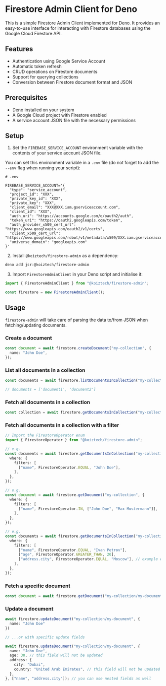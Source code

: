 # Firestore Admin Client for Deno

This is a simple Firestore Admin Client implemented for Deno. It provides an
easy-to-use interface for interacting with Firestore databases using the Google
Cloud Firestore API.

## Features

- Authentication using Google Service Account
- Automatic token refresh
- CRUD operations on Firestore documents
- Support for querying collections
- Conversion between Firestore document format and JSON

## Prerequisites

- Deno installed on your system
- A Google Cloud project with Firestore enabled
- A service account JSON file with the necessary permissions

## Setup

1. Set the `FIREBASE_SERVICE_ACCOUNT` environment variable with the contents of
   your service account JSON file.

You can set this environment variable in a `.env` file (do not forget to add the
`--env` flag when running your script):

```text
# .env

FIREBASE_SERVICE_ACCOUNT='{
  "type": "service_account",
  "project_id": "XXX",
  "private_key_id": "XXX",
  "private_key": "XXX",
  "client_email": "XXX@XXX.iam.gserviceaccount.com",
  "client_id": "XXX",
  "auth_uri": "https://accounts.google.com/o/oauth2/auth",
  "token_uri": "https://oauth2.googleapis.com/token",
  "auth_provider_x509_cert_url": "https://www.googleapis.com/oauth2/v1/certs",
  "client_x509_cert_url": "https://www.googleapis.com/robot/v1/metadata/x509/XXX.iam.gserviceaccount.com",
  "universe_domain": "googleapis.com"
}'
```

2. Install `@koiztech/firestore-admin` as a dependency:

```bash
deno add jsr:@koiztech/firestore-admin
```

3. Import `FirestoreAdminClient` in your Deno script and initialise it:

```typescript
import { FirestoreAdminClient } from "@koiztech/firestore-admin";

const firestore = new FirestoreAdminClient();
```

## Usage

`firestore-admin` will take care of parsing the data to/from JSON when
fetching/updating documents.

### Create a document

```typescript
const document = await firestore.createDocument("my-collection", {
  name: "John Doe",
});
```

### List all documents in a collection

```typescript
const documents = await firestore.listDocumentsInCollection("my-collection");

// documents = ['document1', 'document2']
```

### Fetch all documents in a collection

```typescript
const collection = await firestore.getDocumentsInCollection("my-collection");
```

### Fetch all documents in a collection with a filter

```typescript
// Import the FirestoreOperator enum
import { FirestoreOperator } from "@koiztech/firestore-admin";

// e.g.
const documents = await firestore.getDocumentsInCollection("my-collection", {
  where: {
    filters: [
      ["name", FirestoreOperator.EQUAL, "John Doe"],
    ],
  },
});

// e.g.
const document = await firestore.getDocument("my-collection", {
  where: {
    filters: [
      ["name", FirestoreOperator.IN, ["John Doe", "Max Mustermann"]],
    ],
  },
});

// e.g.
const documents = await firestore.getDocumentsInCollection("my-collection", {
  where: {
    filters: [
      ["name", FirestoreOperator.EQUAL, "Ivan Petrov"],
      ["age", FirestoreOperator.GREATER_THAN, 20],
      ["address.city", FirestoreOperator.EQUAL, "Moscow"], // example of a nested field
    ],
  },
});
```

### Fetch a specific document

```typescript
const document = await firestore.getDocument("my-collection/my-document");
```

### Update a document

```typescript
await firestore.updateDocument("my-collection/my-document", {
  name: "John Doe"
})

// ...or with specific update fields

await firestore.updateDocument("my-collection/my-document", {
  name: "John Doe",
  age: 30, // this field will not be updated
  address: {
    city: "Dubai",
    country: "United Arab Emirates", // this field will not be updated
  },
}, ["name", "address.city"]); // you can use nested fields as well
```

